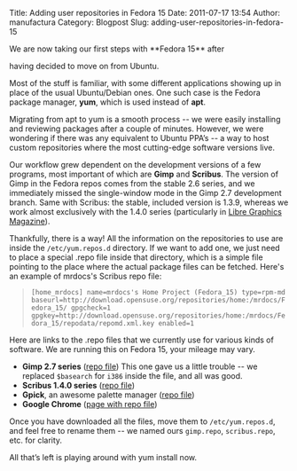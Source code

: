 Title: Adding user repositories in Fedora 15
Date: 2011-07-17 13:54
Author: manufactura
Category: Blogpost
Slug: adding-user-repositories-in-fedora-15

<!--:en-->We are now taking our first steps with **Fedora 15** after
having decided to move on from Ubuntu.

Most of the stuff is familiar, with some different applications showing
up in place of the usual Ubuntu/Debian ones. One such case is the Fedora
package manager, **yum**, which is used instead of **apt**.

Migrating from apt to yum is a smooth process -- we were easily
installing and reviewing packages after a couple of minutes. However, we
were wondering if there was any equivalent to Ubuntu PPA’s -- a way to
host custom repositories where the most cutting-edge software versions
live.

Our workflow grew dependent on the development versions of a few
programs, most important of which are **Gimp** and **Scribus**. The
version of Gimp in the Fedora repos comes from the stable 2.6 series,
and we immediately missed the single-window mode in the Gimp 2.7
development branch. Same with Scribus: the stable, included version is
1.3.9, whereas we work almost exclusively with the 1.4.0 series
(particularly in [Libre Graphics
Magazine](http://libregraphicsmag.com)).

Thankfully, there is a way! All the information on the repositories to
use are inside the `/etc/yum.repos.d` directory. If we want to add one,
we just need to place a special .repo file inside that directory, which
is a simple file pointing to the place where the actual package files
can be fetched. Here's an example of mrdocs's Scribus repo file:

> `[home_mrdocs] name=mrdocs's Home Project (Fedora_15) type=rpm-md baseurl=http://download.opensuse.org/repositories/home:/mrdocs/Fedora_15/ gpgcheck=1 gpgkey=http://download.opensuse.org/repositories/home:/mrdocs/Fedora_15/repodata/repomd.xml.key enabled=1`

Here are links to the .repo files that we currently use for various
kinds of software. We are running this on Fedora 15, your mileage may
vary.

- **Gimp 2.7 series** ([repo
file](http://repos.fedorapeople.org/repos/luya/gimp/fedora-gimp.repo))
This one gave us a little trouble -- we replaced `$basearch` for `i386`
inside the file, and all was good.  
- **Scribus 1.4.0 series** ([repo
file](http://download.opensuse.org/repositories/home:/mrdocs/Fedora_15/home:mrdocs.repo))  
- **Gpick**, an awesome palette manager ([repo
file](http://download.opensuse.org/repositories/home:/ketheriel:/gpick/Fedora_15/home:ketheriel:gpick.repo))  
- **Google Chrome** ([page with repo
file](http://www.if-not-true-then-false.com/2010/install-google-chrome-with-yum-on-fedora-red-hat-rhel/))

Once you have downloaded all the files, move them to `/etc/yum.repos.d`,
and feel free to rename them -- we named ours `gimp.repo`,
`scribus.repo`, etc. for clarity.

All that’s left is playing around with yum install now.<!--:-->

